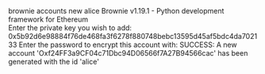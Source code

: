 <div id="termynal" data-termynal>
    <span data-ty="input"><span class="file-path"></span>brownie accounts new alice</span>
    <span data-ty>Brownie v1.19.1 - Python development framework for Ethereum</span>
    <br>
    <span data-ty>Enter the private key you wish to add: </span>
    <span data-ty="input"><span class="file-path"></span>0x5b92d6e98884f76de468fa3f6278f880748bebc13595d45af5bdc4da702133</span>
    <span data-ty>Enter the password to encrypt this account with: </span>
    <span data-ty="input"><span class="file-path"></span></span>
    <span data-ty>SUCCESS: A new account 'Oxf24FF3a9CF04c71Dbc94D06566f7A27B94566cac' has been generated with the id 'alice'</span>
</div>
